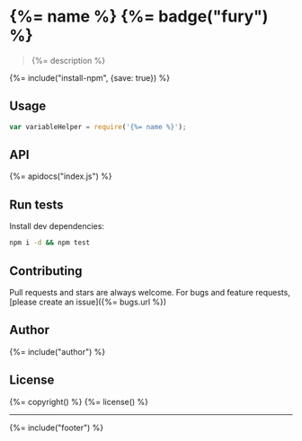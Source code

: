 # {%= name %} {%= badge("fury") %}

> {%= description %}

{%= include("install-npm", {save: true}) %}

## Usage

```js
var variableHelper = require('{%= name %}');
```

## API
{%= apidocs("index.js") %}


## Run tests

Install dev dependencies:

```bash
npm i -d && npm test
```

## Contributing
Pull requests and stars are always welcome. For bugs and feature requests, [please create an issue]({%= bugs.url %})

## Author
{%= include("author") %}

## License
{%= copyright() %}
{%= license() %}

***

{%= include("footer") %}